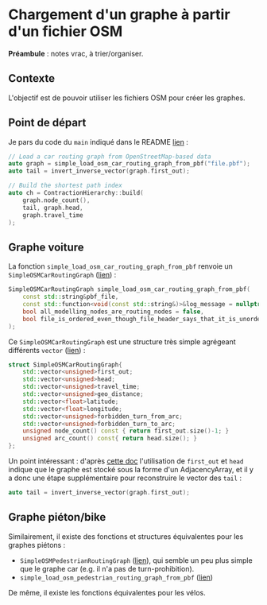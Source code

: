 # Chargement d'un graphe à partir d'un fichier OSM

**Préambule** : notes vrac, à trier/organiser.

## Contexte

L'objectif est de pouvoir utiliser les fichiers OSM pour créer les graphes.

## Point de départ

Je pars du code du `main` indiqué dans le README [lien](https://github.com/phidra/RoutingKit/blob/a0776b234ac6e86d4255952ef60a6a9bf8d88f02/README.md) :

```cpp
// Load a car routing graph from OpenStreetMap-based data
auto graph = simple_load_osm_car_routing_graph_from_pbf("file.pbf");
auto tail = invert_inverse_vector(graph.first_out);

// Build the shortest path index
auto ch = ContractionHierarchy::build(
    graph.node_count(),
    tail, graph.head,
    graph.travel_time
);
```

## Graphe voiture

La fonction `simple_load_osm_car_routing_graph_from_pbf` renvoie un `SimpleOSMCarRoutingGraph` ([lien](https://github.com/phidra/RoutingKit/blob/a0776b234ac6e86d4255952ef60a6a9bf8d88f02/include/routingkit/osm_simple.h#L30)) :


```cpp
SimpleOSMCarRoutingGraph simple_load_osm_car_routing_graph_from_pbf(
	const std::string&pbf_file,
	const std::function<void(const std::string&)>&log_message = nullptr,
	bool all_modelling_nodes_are_routing_nodes = false,
	bool file_is_ordered_even_though_file_header_says_that_it_is_unordered = false
);
```

Ce `SimpleOSMCarRoutingGraph` est une structure très simple agrégeant différents `vector` ([lien](https://github.com/phidra/RoutingKit/blob/a0776b234ac6e86d4255952ef60a6a9bf8d88f02/include/routingkit/osm_simple.h#L10)) :

```cpp
struct SimpleOSMCarRoutingGraph{
	std::vector<unsigned>first_out;
	std::vector<unsigned>head;
	std::vector<unsigned>travel_time;
	std::vector<unsigned>geo_distance;
	std::vector<float>latitude;
	std::vector<float>longitude;
	std::vector<unsigned>forbidden_turn_from_arc;
	std::vector<unsigned>forbidden_turn_to_arc;
	unsigned node_count() const { return first_out.size()-1; }
	unsigned arc_count() const{ return head.size(); }
};
```

Un point intéressant : d'après [cette doc](https://github.com/phidra/RoutingKit/blob/a0776b234ac6e86d4255952ef60a6a9bf8d88f02/doc/SupportFunctions.md) l'utilisation de `first_out` et `head` indique que le graphe est stocké sous la forme d'un AdjacencyArray, et il y a donc une étape supplémentaire pour reconstruire le vector des `tail` :

```cpp
auto tail = invert_inverse_vector(graph.first_out);
```

## Graphe piéton/bike

Similairement, il existe des fonctions et structures équivalentes pour les graphes piétons :

- `SimpleOSMPedestrianRoutingGraph` ([lien](https://github.com/phidra/RoutingKit/blob/a0776b234ac6e86d4255952ef60a6a9bf8d88f02/include/routingkit/osm_simple.h#L37)), qui semble un peu plus simple que le graphe car (e.g. il n'a pas de turn-prohibition).
- `simple_load_osm_pedestrian_routing_graph_from_pbf` ([lien](https://github.com/phidra/RoutingKit/blob/a0776b234ac6e86d4255952ef60a6a9bf8d88f02/include/routingkit/osm_simple.h#L54))

De même, il existe les fonctions équivalentes pour les vélos.
